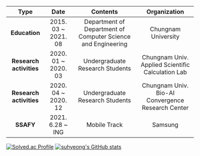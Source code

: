 |         **Type**         |        **Date**       |                           **Contents**                           |                  **Organization**                  |
|:------------------------:|:---------------------:|:----------------------------------------------------------------:|:--------------------------------------------------:|
|  **Education**           |  2015. 03 ~ 2021. 08  |   Department of Department of Computer Science and Engineering   |  Chungnam University                               |
|  **Research activities** |  2020. 01 ~ 2020. 03  |   Undergraduate Research Students                                |  Chungnam Univ. Applied Scientific Calculation Lab |
|  **Research activities** |  2020. 04 ~ 2020. 12  |   Undergraduate Research Students                                |  Chungnam Univ. Bio-AI Convergence Research Center |
|  **SSAFY**               |  2021. 6.28 ~ ING     |   Mobile Track                                                   |  Samsung                                           |
[![Solved.ac Profile](http://mazassumnida.wtf/api/v2/generate_badge?boj=eel0511)](https://solved.ac/eel0511/)
[![suhyeong's GitHub stats](https://github-readme-stats.vercel.app/api?username=eel0511)](https://github.com/eel0511/github-readme-stats)
